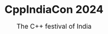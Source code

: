 ---
toc: false
layout: single
title: <h1 style="font-size:2.5em"><center>CppIndiaCon 2024</center></h1><center><p style="font-size:1.5em">The C++ festival of India</p><center>
permalink: /conference/2024/join_us
redirect_from:
    - /confreg
redirect_to:
    - https://konfhub.com/cppindiacon2024
widget: true
registerforCppIndiaCon: true
joinCppIndia: false
sponsors: false
cppindiaconsponsors: false
---